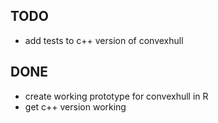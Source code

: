 ## TODO
  - add tests to c++ version of convexhull

## DONE
  - create working prototype for convexhull in R
  - get c++ version working
